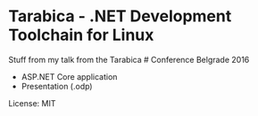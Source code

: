 # Tarabica - .NET Development Toolchain for Linux

Stuff from my talk from the Tarabica # Conference Belgrade 2016

- ASP.NET Core application
- Presentation (.odp)

License: MIT
